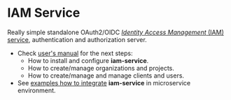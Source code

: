 # IAM Service
Really simple standalone OAuth2/OIDC
[*Identity Access Management* (IAM) service](https://github.com/jveverka/iam-service), 
authentication and authorization server. 

* Check [user's manual](https://github.com/jveverka/iam-service/blob/master/docs/IAM-user-manual/IAM-users-manual.md) for the next steps:
  * How to install and configure __iam-service__.
  * How to create/manage organizations and projects.
  * How to create/manage and manage clients and users.
* See [examples how to integrate](https://github.com/jveverka/iam-service/iam-examples) __iam-service__ in microservice environment.
  
